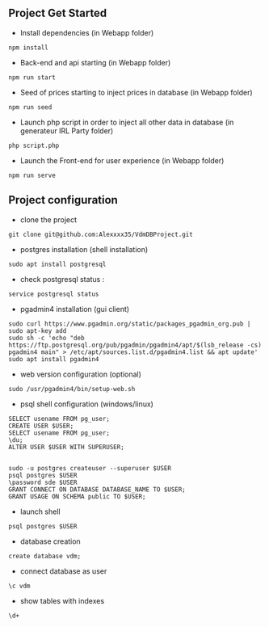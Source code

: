 ## Project Get Started

- Install dependencies (in Webapp folder)
```
npm install 
``` 
- Back-end and api starting (in Webapp folder)
``` 
npm run start
```
- Seed of prices starting to inject prices in database (in Webapp folder)
```
npm run seed
```
- Launch php script in order to inject all other data in database (in generateur IRL Party folder)
```
php script.php
```
- Launch the Front-end for user experience (in Webapp folder)
```
npm run serve
```

## Project configuration

- clone the project

```
git clone git@github.com:Alexxxx35/VdmDBProject.git
```

- postgres installation (shell installation)

```
sudo apt install postgresql
```

- check postgresql status :
```
service postgresql status
```


- pgadmin4 installation (gui client)

```
sudo curl https://www.pgadmin.org/static/packages_pgadmin_org.pub | sudo apt-key add
sudo sh -c 'echo "deb https://ftp.postgresql.org/pub/pgadmin/pgadmin4/apt/$(lsb_release -cs) pgadmin4 main" > /etc/apt/sources.list.d/pgadmin4.list && apt update'
sudo apt install pgadmin4
```

- web version configuration (optional)

```
sudo /usr/pgadmin4/bin/setup-web.sh
```

- psql shell configuration (windows/linux)

```
SELECT usename FROM pg_user;
CREATE USER $USER;
SELECT usename FROM pg_user;
\du;
ALTER USER $USER WITH SUPERUSER;


sudo -u postgres createuser --superuser $USER
psql postgres $USER
\password sde $USER
GRANT CONNECT ON DATABASE DATABASE_NAME TO $USER;
GRANT USAGE ON SCHEMA public TO $USER;
```

- launch shell

```
psql postgres $USER
```

- database creation

```
create database vdm;
```

- connect database as user

```
\c vdm
```

- show tables with indexes

```
\d+
```
